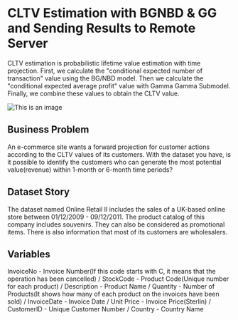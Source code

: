 # CLTV Estimation with BGNBD & GG and Sending Results to Remote Server

CLTV estimation is probabilistic lifetime value estimation with time projection. First, we calculate the "conditional expected number of transaction" value using the BG/NBD model. Then we calculate the "conditional expected average profit" value with Gamma Gamma Submodel. Finally, we combine these values to obtain the CLTV value.

![This is an image](https://content.webengage.com/wp-content/uploads/sites/4/2016/05/How-to-Calculate-Increase-Customer-.png)



## Business Problem
An e-commerce site wants a forward projection for customer actions according to the CLTV values of its customers. With the dataset you have, is it possible to identify the customers who can generate the most potential value(revenue) within 1-month or 6-month time periods?

## Dataset Story
The dataset named Online Retail II includes the sales of a UK-based online store between 01/12/2009 - 09/12/2011. The product catalog of this company includes souvenirs. They can also be considered as promotional items. There is also information that most of its customers are wholesalers.

## Variables
InvoiceNo - Invoice Number(If this code starts with C, it means that the operation has been cancelled) / StockCode - Product Code(Unique number for each product) / Description - Product Name / Quantity - Number of Products(It shows how many of each product on the invoices have been sold) / InvoiceDate - Invoice Date / Unit Price - Invoice Price(Sterlin) / CustomerID - Unique Customer Number / Country - Country Name
